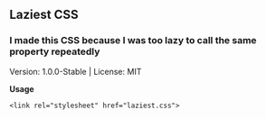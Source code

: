 ## Laziest CSS
### I made this CSS because I was too lazy to call the same property repeatedly

Version: 1.0.0-Stable | License: MIT

**Usage**

`<link rel="stylesheet" href="laziest.css">`
